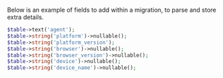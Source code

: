 Below is an example of fields to add within a migration, to parse and store extra details.

```php
$table->text('agent');
$table->string('platform')->nullable();
$table->string('platform_version');
$table->string('browser')->nullable();
$table->string('browser_version')->nullable();
$table->string('device')->nullable();
$table->string('device_name')->nullable();
```